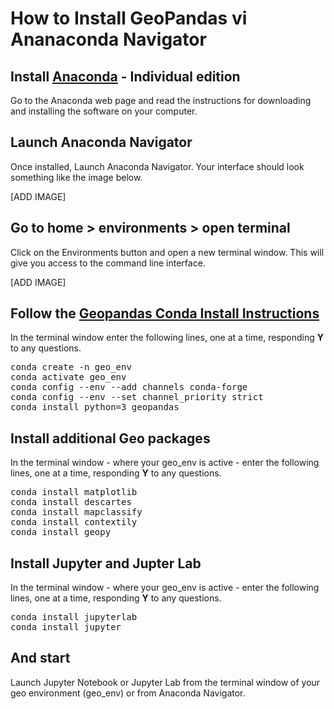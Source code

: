 
# How to Install GeoPandas vi Ananaconda Navigator

## Install [Anaconda](https://www.anaconda.com/) - Individual edition

Go to the Anaconda web page and read the instructions for downloading and installing the software on your computer.

## Launch Anaconda Navigator

Once installed, Launch Anaconda Navigator. Your interface should look something like the image below.

[ADD IMAGE]

## Go to home > environments > open terminal

Click on the Environments button and open a new terminal window. This will give you access to the command line interface.


[ADD IMAGE]


## Follow the [Geopandas Conda Install Instructions](https://geopandas.org/install.html#creating-a-new-environment)

In the terminal window enter the following lines, one at a time, responding **Y** to any questions.

<pre>
conda create -n geo_env
conda activate geo_env
conda config --env --add channels conda-forge
conda config --env --set channel_priority strict
conda install python=3 geopandas
</pre>


## Install additional Geo packages

In the terminal window - where your geo_env is active -  enter the following lines, one at a time, responding **Y** to any questions.

<pre>
conda install matplotlib
conda install descartes
conda install mapclassify
conda install contextily
conda install geopy
</pre>

## Install Jupyter and Jupter Lab

In the terminal window - where your geo_env is active -  enter the following lines, one at a time, responding **Y** to any questions.

<pre>
conda install jupyterlab
conda install jupyter
</pre>


## And start

Launch Jupyter Notebook or Jupyter Lab from the terminal window of your geo environment (geo_env) or from Anaconda Navigator.
